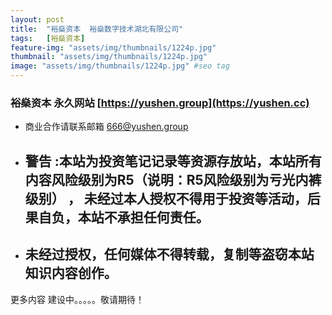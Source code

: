 ```yaml
---
layout: post
title:  "裕燊资本  裕燊数字技术湖北有限公司"
tags:	[裕燊资本]
feature-img: "assets/img/thumbnails/1224p.jpg"
thumbnail: "assets/img/thumbnails/1224p.jpg"
image: "assets/img/thumbnails/1224p.jpg" #seo tag
---
```




### 裕燊资本  永久网站 [https://yushen.group](https://yushen.cc)

* 商业合作请联系邮箱 666@yushen.group   

* ## 警告  :本站为投资笔记记录等资源存放站，本站所有内容风险级别为R5（说明：R5风险级别为亏光内裤级别） ， 未经过本人授权不得用于投资等活动，后果自负，本站不承担任何责任。
* ## 未经过授权，任何媒体不得转载，复制等盗窃本站知识内容创作。




更多内容 建设中。。。。。敬请期待！
